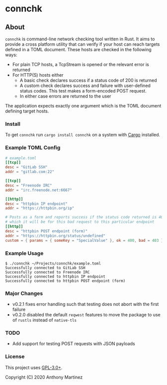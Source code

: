 # connchk

## About

`connchk` is command-line network checking tool written in Rust. It aims
to provide a cross platform utility that can verify if your host can reach
targets defined in a TOML document. These hosts are checked in the following
ways:

- For plain TCP hosts, a TcpStream is opened or the relevant error is returned
- For HTTP(S) hosts either
  - A basic check declares success if a status code of 200 is returned
  - A custom check declares success and failure with user-defined status codes. This test makes a form-encoded POST request.
  - In either case errors are returned to the user

The application expects exactly one argument which is the TOML document defining
target hosts.

### Install

To get `connchk` run `cargo install connchk` on a system with [Cargo](https://doc.rust-lang.org/cargo/getting-started/installation.html) installed.

### Example TOML Config
```toml
# example.toml
[[tcp]]
desc = "GitLab SSH"
addr = "gitlab.com:22"

[[tcp]]
desc = "Freenode IRC"
addr = "irc.freenode.net:6667"

[[http]]
desc = "httpbin IP endpoint"
addr = "https://httpbin.org/ip"

# Posts as a form and reports success if the status code returned is 400
# which it will be for this bad request to this particular endpoint
[[http]]
desc = "httpbin POST endpoint (form)"
addr = "https://httpbin.org/status/undefined"
custom = { params = { someKey = "SpecialValue" }, ok = 400, bad = 403 } 

```

### Example Usage
```
$ ./connchk ~/Projects/connchk/example.toml
Successfully connected to GitLab SSH
Successfully connected to Freenode IRC
Successfully connected to httpbin IP endpoint
Successfully connected to httpbin POST endpoint (form)
```

### Major Changes

- v0.2.1 fixes error handling such that testing does not abort with the first failure
- v0.2.0 disabled the default `reqwest` features to move the package to use of `rustls` instead of `native-tls`

### TODO

- Add support for testing POST requests with JSON payloads

### License

This project uses [GPL-3.0+](https://www.gnu.org/licenses/gpl-3.0.html).

Copyright (C) 2020 Anthony Martinez
